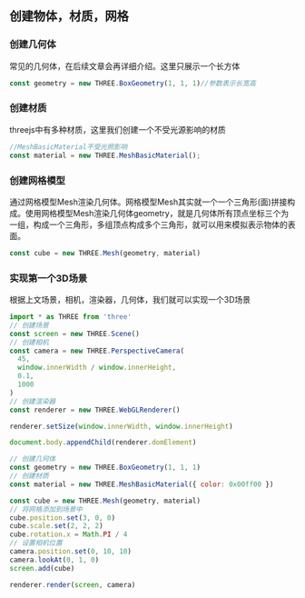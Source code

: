 ## 创建物体，材质，网格

### 创建几何体

常见的几何体，在后续文章会再详细介绍。这里只展示一个长方体

```js
const geometry = new THREE.BoxGeometry(1, 1, 1)//参数表示长宽高
```

### 创建材质

threejs中有多种材质，这里我们创建一个不受光源影响的材质

```js
//MeshBasicMaterial不受光照影响
const material = new THREE.MeshBasicMaterial(); 
```

### 创建网格模型

通过网格模型Mesh渲染几何体。网格模型Mesh其实就一个一个三角形(面)拼接构成。使用网格模型Mesh渲染几何体geometry，就是几何体所有顶点坐标三个为一组，构成一个三角形，多组顶点构成多个三角形，就可以用来模拟表示物体的表面。

```js
const cube = new THREE.Mesh(geometry, material)
```

### 实现第一个3D场景

根据上文场景，相机，渲染器，几何体，我们就可以实现一个3D场景

```js
import * as THREE from 'three'
// 创建场景
const screen = new THREE.Scene()
// 创建相机
const camera = new THREE.PerspectiveCamera(
  45,
  window.innerWidth / window.innerHeight,
  0.1,
  1000
)
// 创建渲染器
const renderer = new THREE.WebGLRenderer()

renderer.setSize(window.innerWidth, window.innerHeight)

document.body.appendChild(renderer.domElement)

// 创建几何体
const geometry = new THREE.BoxGeometry(1, 1, 1)
// 创建材质
const material = new THREE.MeshBasicMaterial({ color: 0x00ff00 })

const cube = new THREE.Mesh(geometry, material)
// 将网格添加到场景中
cube.position.set(3, 0, 0)
cube.scale.set(2, 2, 2)
cube.rotation.x = Math.PI / 4
// 设置相机位置
camera.position.set(0, 10, 10)
camera.lookAt(0, 1, 0)
screen.add(cube)

renderer.render(screen, camera)
```



